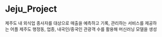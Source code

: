 # Jeju_Project

제주도 내 외식업 종사자를 대상으로 매출을 예측하고 기록, 관리하는 서비스를 제공하는 어플
제주도 행정동, 업종, 내국인/중국인 관광객 수를 활용해 머신러닝 모델을 생성